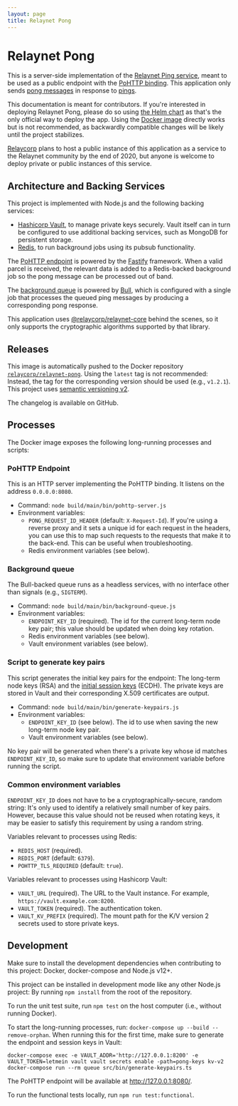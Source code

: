 ```yaml
---
layout: page
title: Relaynet Pong
---
```

# Relaynet Pong

This is a server-side implementation of the [Relaynet Ping service](https://specs.relaynet.link/RS-014), meant to be used as a public endpoint with the [PoHTTP binding](https://specs.relaynet.link/RS-007). This application only sends [pong messages](https://specs.relaynet.link/RS-014#pong) in response to [pings](https://specs.relaynet.link/RS-014#ping).

This documentation is meant for contributors. If you're interested in deploying Relaynet Pong, please do so using [the Helm chart](https://github.com/relaycorp/relaynet-pong-chart) as that's the only official way to deploy the app. Using the [Docker image](https://hub.docker.com/r/relaycorp/relaynet-pong) directly works but is not recommended, as backwardly compatible changes will be likely until the project stabilizes.

[Relaycorp](https://relaycorp.tech/) plans to host a public instance of this application as a service to the Relaynet community by the end of 2020, but anyone is welcome to deploy private or public instances of this service.

## Architecture and Backing Services

This project is implemented with Node.js and the following backing services:

- [Hashicorp Vault](https://www.vaultproject.io/), to manage private keys securely. Vault itself can in turn be configured to use additional backing services, such as MongoDB for persistent storage.
- [Redis](https://redis.io/), to run background jobs using its pubsub functionality.

The [PoHTTP endpoint](https://github.com/relaycorp/relaynet-pong/tree/master/src/app/pohttp_endpoint) is powered by the [Fastify](https://www.fastify.io/) framework. When a valid parcel is received, the relevant data is added to a Redis-backed background job so the pong message can be processed out of band.

The [background queue](https://github.com/relaycorp/relaynet-pong/tree/master/src/app/background_queue) is powered by [Bull](https://github.com/OptimalBits/bull), which is configured with a single job that processes the queued ping messages by producing a corresponding pong response.

This application uses [@relaycorp/relaynet-core](https://docs.relaycorp.tech/relaynet-core-js/) behind the scenes, so it only supports the cryptographic algorithms supported by that library.

## Releases

This image is automatically pushed to the Docker repository [`relaycorp/relaynet-pong`](https://hub.docker.com/r/relaycorp/relaynet-pong). Using the `latest` tag is not recommended: Instead, the tag for the corresponding version should be used (e.g., `v1.2.1`). This project uses [semantic versioning v2](https://semver.org/).

The changelog is available on GitHub.

## Processes

The Docker image exposes the following long-running processes and scripts:

### PoHTTP Endpoint

This is an HTTP server implementing the PoHTTP binding. It listens on the address `0.0.0.0:8080`.

- Command: `node build/main/bin/pohttp-server.js`
- Environment variables:
  - `PONG_REQUEST_ID_HEADER` (default: `X-Request-Id`). If you're using a reverse proxy and it sets a unique id for each request in the headers, you can use this to map such requests to the requests that make it to the back-end. This can be useful when troubleshooting.
  - Redis environment variables (see below).

### Background queue

The Bull-backed queue runs as a headless services, with no interface other than signals (e.g., `SIGTERM`).

- Command: `node build/main/bin/background-queue.js`
- Environment variables:
  - `ENDPOINT_KEY_ID` (required). The id for the current long-term node key pair; this value should be updated when doing key rotation.
  - Redis environment variables (see below).
  - Vault environment variables (see below).

### Script to generate key pairs

This script generates the initial key pairs for the endpoint: The long-term node keys (RSA) and the [initial session keys](https://specs.relaynet.link/RS-003) (ECDH). The private keys are stored in Vault and their corresponding X.509 certificates are output.

- Command: `node build/main/bin/generate-keypairs.js`
- Environment variables:
  - `ENDPOINT_KEY_ID` (see below). The id to use when saving the new long-term node key pair.
  - Vault environment variables (see below).

No key pair will be generated when there's a private key whose id matches `ENDPOINT_KEY_ID`, so make sure to update that environment variable before running the script.

### Common environment variables

`ENDPOINT_KEY_ID` does not have to be a cryptographically-secure, random string: It's only used to identify a relatively small number of key pairs. However, because this value should not be reused when rotating keys, it may be easier to satisfy this requirement by using a random string.

Variables relevant to processes using Redis:

- `REDIS_HOST` (required).
- `REDIS_PORT` (default: `6379`).
- `POHTTP_TLS_REQUIRED` (default: `true`).

Variables relevant to processes using Hashicorp Vault:

- `VAULT_URL` (required). The URL to the Vault instance. For example, `https://vault.example.com:8200`.
- `VAULT_TOKEN` (required). The authentication token.
- `VAULT_KV_PREFIX` (required). The mount path for the K/V version 2 secrets used to store private keys.

## Development

Make sure to install the development dependencies when contributing to this project: Docker, docker-compose and Node.js v12+.

This project can be installed in development mode like any other Node.js project: By running `npm install` from the root of the repository.

To run the unit test suite, run `npm test` on the host computer (i.e., without running Docker).

To start the long-running processes, run: `docker-compose up --build --remove-orphan`. When running this for the first time, make sure to generate the endpoint and session keys in Vault:

```
docker-compose exec -e VAULT_ADDR='http://127.0.0.1:8200' -e VAULT_TOKEN=letmein vault vault secrets enable -path=pong-keys kv-v2
docker-compose run --rm queue src/bin/generate-keypairs.ts
```

The PoHTTP endpoint will be available at http://127.0.0.1:8080/.

To run the functional tests locally, run `npm run test:functional`.

